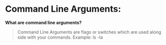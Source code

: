 # Command Line Arguments:

**What are command line arguments?**

> Command Line Arguments are flags or switches which are used along side with your commands. Example: ls -la

``` golang


```

